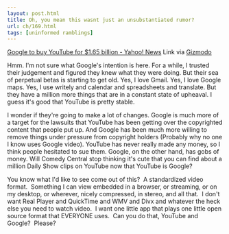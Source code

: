 ```yaml
---
layout: post.html
title: Oh, you mean this wasnt just an unsubstantiated rumor?
url: ch/169.html
tags: [uninformed ramblings]
---
```

[Google to buy YouTube for $1.65 billion - Yahoo! News](http://news.yahoo.com/s/ap/20061009/ap_on_bi_ge/google_youtube) Link via [Gizmodo](http://www.gizmodo.com)

Hmm. I'm not sure what Google's intention is here. For a while, I trusted their judgement and figured they knew what they were doing. But their sea of perpetual betas is starting to get old. Yes, I love Gmail. Yes, I love Google maps. Yes, I use writely and calendar and spreadsheets and translate. But they have a million more things that are in a constant state of upheaval. I guess it's good that YouTube is pretty stable.

I wonder if they're going to make a lot of changes. Google is much more of a target for the lawsuits that YouTube has been getting over the copyrighted content that people put up. And Google has been much more willing to remove things under pressure from copyright holders (Probably why no one I know uses Google video). YouTube has never really made any money, so I think people hesitated to sue them. Google, on the other hand, has gobs of money. Will Comedy Central stop thinking it's cute that you can find about a million Daily Show clips on YouTube now that YouTube is Google?

You know what I'd like to see come out of this?  A standardized video format.  Something I can view embedded in a browser, or streaming, or on my desktop, or wherever, nicely compressed, in stereo, and all that.  I don't want Real Player and QuickTime and WMV and Divx and whatever the heck else you need to watch video.  I want one little app that plays one little open source format that EVERYONE uses.  Can you do that, YouTube and Google?  Please?
